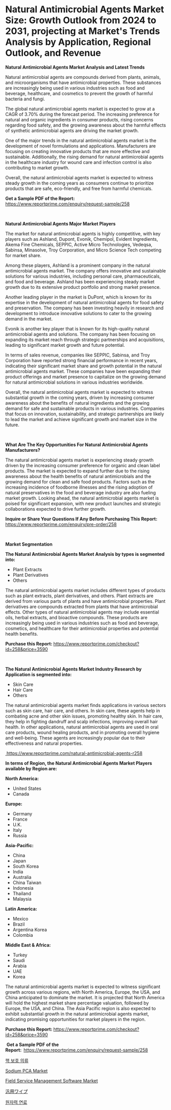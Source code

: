 <p><h1>Natural Antimicrobial Agents Market Size: Growth Outlook from 2024 to 2031, projecting at Market's Trends Analysis by Application, Regional Outlook, and Revenue</h1></p><p><strong>Natural Antimicrobial Agents Market Analysis and Latest Trends</strong></p>
<p><p>Natural antimicrobial agents are compounds derived from plants, animals, and microorganisms that have antimicrobial properties. These substances are increasingly being used in various industries such as food and beverage, healthcare, and cosmetics to prevent the growth of harmful bacteria and fungi.</p><p>The global natural antimicrobial agents market is expected to grow at a CAGR of 3.70% during the forecast period. The increasing preference for natural and organic ingredients in consumer products, rising concerns regarding food safety, and the growing awareness about the harmful effects of synthetic antimicrobial agents are driving the market growth.</p><p>One of the major trends in the natural antimicrobial agents market is the development of novel formulations and applications. Manufacturers are focusing on creating innovative products that are more effective and sustainable. Additionally, the rising demand for natural antimicrobial agents in the healthcare industry for wound care and infection control is also contributing to market growth.</p><p>Overall, the natural antimicrobial agents market is expected to witness steady growth in the coming years as consumers continue to prioritize products that are safe, eco-friendly, and free from harmful chemicals.</p></p>
<p><strong>Get a Sample PDF of the Report:&nbsp;</strong> <a href="https://www.reportprime.com/enquiry/request-sample/258">https://www.reportprime.com/enquiry/request-sample/258</a></p>
<p>&nbsp;</p>
<p><strong>Natural Antimicrobial Agents Major Market Players</strong></p>
<p><p>The market for natural antimicrobial agents is highly competitive, with key players such as Ashland, Dupont, Evonik, Chemipol, Evident Ingredients, Akema Fine Chemicals, SEPPIC, Active Micro Technologies, Vedeqsa, Sabinsa, Minasolve, Troy Corporation, and Micro Science Tech competing for market share. </p><p>Among these players, Ashland is a prominent company in the natural antimicrobial agents market. The company offers innovative and sustainable solutions for various industries, including personal care, pharmaceuticals, and food and beverage. Ashland has been experiencing steady market growth due to its extensive product portfolio and strong market presence.</p><p>Another leading player in the market is DuPont, which is known for its expertise in the development of natural antimicrobial agents for food safety and preservation. The company has been investing heavily in research and development to introduce innovative solutions to cater to the growing demand in the market. </p><p>Evonik is another key player that is known for its high-quality natural antimicrobial agents and solutions. The company has been focusing on expanding its market reach through strategic partnerships and acquisitions, leading to significant market growth and future potential.</p><p>In terms of sales revenue, companies like SEPPIC, Sabinsa, and Troy Corporation have reported strong financial performance in recent years, indicating their significant market share and growth potential in the natural antimicrobial agents market. These companies have been expanding their product offerings and market presence to capitalize on the growing demand for natural antimicrobial solutions in various industries worldwide. </p><p>Overall, the natural antimicrobial agents market is expected to witness substantial growth in the coming years, driven by increasing consumer awareness about the benefits of natural ingredients and the growing demand for safe and sustainable products in various industries. Companies that focus on innovation, sustainability, and strategic partnerships are likely to lead the market and achieve significant growth and market size in the future.</p></p>
<p>&nbsp;</p>
<p><strong>What Are The Key Opportunities For Natural Antimicrobial Agents Manufacturers?</strong></p>
<p><p>The natural antimicrobial agents market is experiencing steady growth driven by the increasing consumer preference for organic and clean label products. The market is expected to expand further due to the rising awareness about the health benefits of natural antimicrobials and the growing demand for clean and safe food products. Factors such as the increasing incidence of foodborne illnesses and the rising adoption of natural preservatives in the food and beverage industry are also fueling market growth. Looking ahead, the natural antimicrobial agents market is poised for significant expansion, with new product launches and strategic collaborations expected to drive further growth.</p></p>
<p><strong>Inquire or Share Your Questions If Any Before Purchasing This Report:</strong> <a href="https://www.reportprime.com/enquiry/pre-order/258">https://www.reportprime.com/enquiry/pre-order/258</a></p>
<p>&nbsp;</p>
<p><strong>Market Segmentation</strong></p>
<p><strong>The Natural Antimicrobial Agents Market Analysis by types is segmented into:</strong></p>
<p><ul><li>Plant Extracts</li><li>Plant Derivatives</li><li>Others</li></ul></p>
<p><p>The natural antimicrobial agents market includes different types of products such as plant extracts, plant derivatives, and others. Plant extracts are derived from various parts of plants and have antimicrobial properties. Plant derivatives are compounds extracted from plants that have antimicrobial effects. Other types of natural antimicrobial agents may include essential oils, herbal extracts, and bioactive compounds. These products are increasingly being used in various industries such as food and beverage, cosmetics, and healthcare for their antimicrobial properties and potential health benefits.</p></p>
<p><strong>Purchase this Report:&nbsp;</strong><a href="https://www.reportprime.com/checkout?id=258&price=3590">https://www.reportprime.com/checkout?id=258&price=3590</a></p>
<p>&nbsp;</p>
<p><strong>The Natural Antimicrobial Agents Market Industry Research by Application is segmented into:</strong></p>
<p><ul><li>Skin Care</li><li>Hair Care</li><li>Others</li></ul></p>
<p><p>The natural antimicrobial agents market finds applications in various sectors such as skin care, hair care, and others. In skin care, these agents help in combating acne and other skin issues, promoting healthy skin. In hair care, they help in fighting dandruff and scalp infections, improving overall hair health. In other applications, natural antimicrobial agents are used in oral care products, wound healing products, and in promoting overall hygiene and well-being. These agents are increasingly popular due to their effectiveness and natural properties.</p></p>
<p><a href="https://www.reportprime.com/natural-antimicrobial-agents-r258">&nbsp;https://www.reportprime.com/natural-antimicrobial-agents-r258</a></p>
<p><strong>In terms of Region, the Natural Antimicrobial Agents Market Players available by Region are:</strong></p>
<p>
    <p> <strong> North America: </strong>
        <ul>
            <li>United States</li>
            <li>Canada</li>
        </ul>
        </p> 
    <p> <strong> Europe: </strong>
        <ul>
            <li>Germany</li>
            <li>France</li>
            <li>U.K.</li>
            <li>Italy</li>
            <li>Russia</li>
        </ul>
        </p> 
    <p> <strong> Asia-Pacific: </strong>
        <ul>
            <li>China</li>
            <li>Japan</li>
            <li>South Korea</li>
            <li>India</li>
            <li>Australia</li>
            <li>China Taiwan</li>
            <li>Indonesia</li>
            <li>Thailand</li>
            <li>Malaysia</li>
        </ul>
        </p> 
    <p> <strong> Latin America: </strong>
        <ul>
            <li>Mexico</li>
            <li>Brazil</li>
            <li>Argentina Korea</li>
            <li>Colombia</li>
        </ul>
        </p> 
    <p> <strong> Middle East & Africa: </strong>
        <ul>
            <li>Turkey</li>
            <li>Saudi</li>
            <li>Arabia</li>
            <li>UAE</li>
            <li>Korea</li>
        </ul>
    </p>
    </p>
<p><p>The natural antimicrobial agents market is expected to witness significant growth across various regions, with North America, Europe, the USA, and China anticipated to dominate the market. It is projected that North America will hold the highest market share percentage valuation, followed by Europe, the USA, and China. The Asia Pacific region is also expected to exhibit substantial growth in the natural antimicrobial agents market, indicating promising opportunities for market players in the region.</p></p>
<p><strong>Purchase this Report: </strong><a href="https://www.reportprime.com/checkout?id=258&price=3590">https://www.reportprime.com/checkout?id=258&price=3590</a></p>
<p>&nbsp;<strong>Get a Sample PDF of the Report:&nbsp;&nbsp;</strong><a href="https://www.reportprime.com/enquiry/request-sample/258">https://www.reportprime.com/enquiry/request-sample/258</a></p>
<p><strong></strong></p>
<p><p><a href="https://medium.com/@rogerking2023/%ED%95%B5-%EB%B0%A9%EC%96%B4%EB%B3%B5-%EC%8B%9C%EC%9E%A5-%EA%B7%9C%EB%AA%A8-%EB%B0%8F-%EC%A0%90%EC%9C%A0%EC%9C%A8-%EB%B6%84%EC%84%9D-%EC%84%B1%EC%9E%A5-%EB%8F%99%ED%96%A5-%EB%B0%8F-%EC%98%88%EC%B8%A1-2024-2031-26e6feaee849">핵 보호 의류</a></p><p><a href="https://github.com/gulaimolin/Market-Research-Report-List-5/blob/main/sodium-pca-market.md">Sodium PCA Market</a></p><p><a href="https://www.linkedin.com/pulse/field-service-management-software-market-global-share-ranking-sixfc">Field Service Management Software Market</a></p><p><a href="https://medium.com/@laceyzemlak1/%E3%82%B0%E3%83%AD%E3%83%BC%E3%83%90%E3%83%AB%E4%B8%80%E8%88%AC%E7%94%A8%E3%83%AF%E3%82%A4%E3%83%97%E5%B8%82%E5%A0%B4-%E5%B8%82%E5%A0%B4%E3%82%B7%E3%82%A7%E3%82%A2-%E5%B8%82%E5%A0%B4%E5%8B%95%E5%90%91-%E3%81%8A%E3%82%88%E3%81%B3%E5%B0%86%E6%9D%A5%E3%81%AE%E6%88%90%E9%95%B7%E3%82%92%E6%8E%A2%E3%82%8B-c19bcd9bf8d1">汎用ワイプ</a></p><p><a href="https://medium.com/@rogerking2023/%ED%95%B5%EC%97%B0%EB%A3%8C-%EC%8B%9C%EC%9E%A5-%EA%B7%9C%EB%AA%A8%EB%8A%94-%EC%97%B0%ED%8F%89%EA%B7%A0-%EC%84%B1%EC%9E%A5%EB%A5%A0%EC%9D%B8-6-8-%EB%A1%9C-%EC%A6%9D%EA%B0%80%ED%95%98%EA%B3%A0-%EC%9E%88%EC%9C%BC%EB%A9%B0-%EC%9D%B4-%EB%B3%B4%EA%B3%A0%EC%84%9C%EB%8A%94-%EC%8B%9C%EC%9E%A5-%EC%84%B8%EB%B6%84%ED%99%94-%EC%84%B1%EC%9E%A5-%EB%B0%8F-2024%EB%85%84%EB%B6%80%ED%84%B0-2031%EB%85%84%EA%B9%8C%EC%A7%80%EC%9D%98-%EC%98%88%EC%B8%A1%EC%9D%84-%EB%8B%A4%EB%A3%B9%EB%8B%88%EB%8B%A4-6cd8f6ea39f9">원자력 연료</a></p></p>